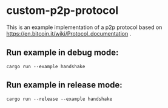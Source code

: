 # custom-p2p-protocol
This is an example implementation of a p2p protocol based on https://en.bitcoin.it/wiki/Protocol_documentation .

## Run example in debug mode:
```
cargo run --example handshake
```

## Run example in release mode:
```
cargo run --release --example handshake
```